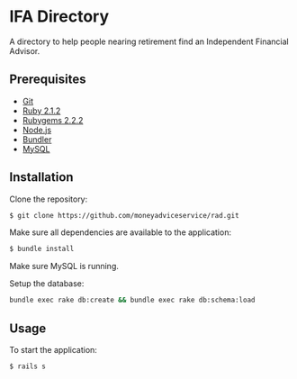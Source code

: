 # IFA Directory

A directory to help people nearing retirement find an Independent Financial Advisor.


## Prerequisites

* [Git](http://git-scm.com)
* [Ruby 2.1.2](http://www.ruby-lang.org/en)
* [Rubygems 2.2.2](http://rubygems.org)
* [Node.js](http://nodejs.org/)
* [Bundler](http://bundler.io)
* [MySQL](http://www.mysql.com/)


## Installation

Clone the repository:

```sh
$ git clone https://github.com/moneyadviceservice/rad.git
```

Make sure all dependencies are available to the application:

```sh
$ bundle install
```

Make sure MySQL is running.

Setup the database:

```sh
bundle exec rake db:create && bundle exec rake db:schema:load
```


## Usage

To start the application:

```sh
$ rails s
```
